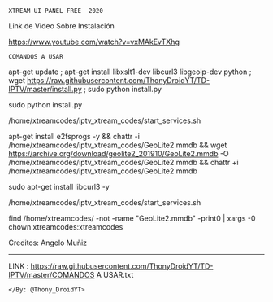 ```
XTREAM UI PANEL FREE  2020
```
Link de Video Sobre Instalación 

https://www.youtube.com/watch?v=vxMAkEvTXhg


```
COMANDOS A USAR
```

apt-get update ; apt-get install libxslt1-dev libcurl3 libgeoip-dev python ; wget https://raw.githubusercontent.com/ThonyDroidYT/TD-IPTV/master/install.py ; sudo python install.py

sudo python install.py

/home/xtreamcodes/iptv_xtream_codes/start_services.sh

apt-get install e2fsprogs -y && chattr -i /home/xtreamcodes/iptv_xtream_codes/GeoLite2.mmdb && wget https://archive.org/download/geolite2_201910/GeoLite2.mmdb -O /home/xtreamcodes/iptv_xtream_codes/GeoLite2.mmdb && chattr +i /home/xtreamcodes/iptv_xtream_codes/GeoLite2.mmdb


sudo apt-get install libcurl3 -y

/home/xtreamcodes/iptv_xtream_codes/start_services.sh

find /home/xtreamcodes/ -not -name "GeoLite2.mmdb" -print0 | xargs -0 chown xtreamcodes:xtreamcodes

Creditos:  Angelo Muñiz
______________________________________
LINK : https://raw.githubusercontent.com/ThonyDroidYT/TD-IPTV/master/COMANDOS A USAR.txt

```
</By: @Thony_DroidYT>
